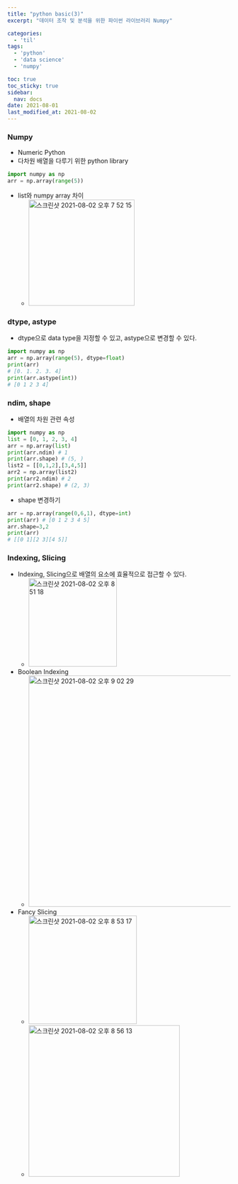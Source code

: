 ```yaml
---
title: "python basic(3)"
excerpt: "데이터 조작 및 분석을 위한 파이썬 라이브러리 Numpy"

categories:
  - 'til'
tags:
  - 'python'
  - 'data science'
  - 'numpy'

toc: true
toc_sticky: true
sidebar:
  nav: docs
date: 2021-08-01
last_modified_at: 2021-08-02
---
```


### Numpy

* Numeric Python
* 다차원 배열을 다루기 위한 python library
```py
import numpy as np
arr = np.array(range(5))
```
* list와 numpy array 차이
  * <img width="239" alt="스크린샷 2021-08-02 오후 7 52 15" src="https://user-images.githubusercontent.com/5865308/127850683-9f9ae12f-8469-40ff-bf2a-be5e9d3f9ed1.png">

### dtype, astype

* dtype으로 data type을 지정할 수 있고, astype으로 변경할 수 있다.
```py
import numpy as np
arr = np.array(range(5), dtype=float)
print(arr)
# [0. 1. 2. 3. 4]
print(arr.astype(int))
# [0 1 2 3 4]
```

### ndim, shape

* 배열의 차원 관련 속성
```py
import numpy as np
list = [0, 1, 2, 3, 4]
arr = np.array(list)
print(arr.ndim) # 1
print(arr.shape) # (5, )
list2 = [[0,1,2],[3,4,5]]
arr2 = np.array(list2)
print(arr2.ndim) # 2
print(arr2.shape) # (2, 3)
```
* shape 변경하기 
```py
arr = np.array(range(0,6,1), dtype=int)
print(arr) # [0 1 2 3 4 5]
arr.shape=3,2
print(arr)
# [[0 1][2 3][4 5]]
```

### Indexing, Slicing

* Indexing, Slicing으로 배열의 요소에 효율적으로 접근할 수 있다.
  * <img width="199" alt="스크린샷 2021-08-02 오후 8 51 18" src="https://user-images.githubusercontent.com/5865308/127857614-17af1fe0-28b7-412b-8042-b6e7de8a7763.png">
* Boolean Indexing
  * <img width="521" alt="스크린샷 2021-08-02 오후 9 02 29" src="https://user-images.githubusercontent.com/5865308/127858871-f7aeb748-ad1c-46ea-bddc-6ce778eeeed3.png">
* Fancy Slicing
  * <img width="244" alt="스크린샷 2021-08-02 오후 8 53 17" src="https://user-images.githubusercontent.com/5865308/127857813-331b475a-8f32-4a70-b2d8-7811525e9f08.png">
  * <img width="341" alt="스크린샷 2021-08-02 오후 8 56 13" src="https://user-images.githubusercontent.com/5865308/127858226-ad6fa79a-f5de-4d08-843f-0aed6c41542b.png">
